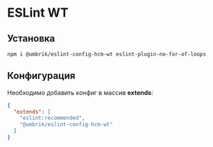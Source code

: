 # ESLint WT

## Установка

```bash
npm i @umbrik/eslint-config-hcm-wt eslint-plugin-no-for-of-loops
```

## Конфигурация

Необходимо добавить конфиг в массив **extends**:

```json
{
  "extends": [
    "eslint:recommended",
    "@umbrik/eslint-config-hcm-wt"
  ]
}
```
